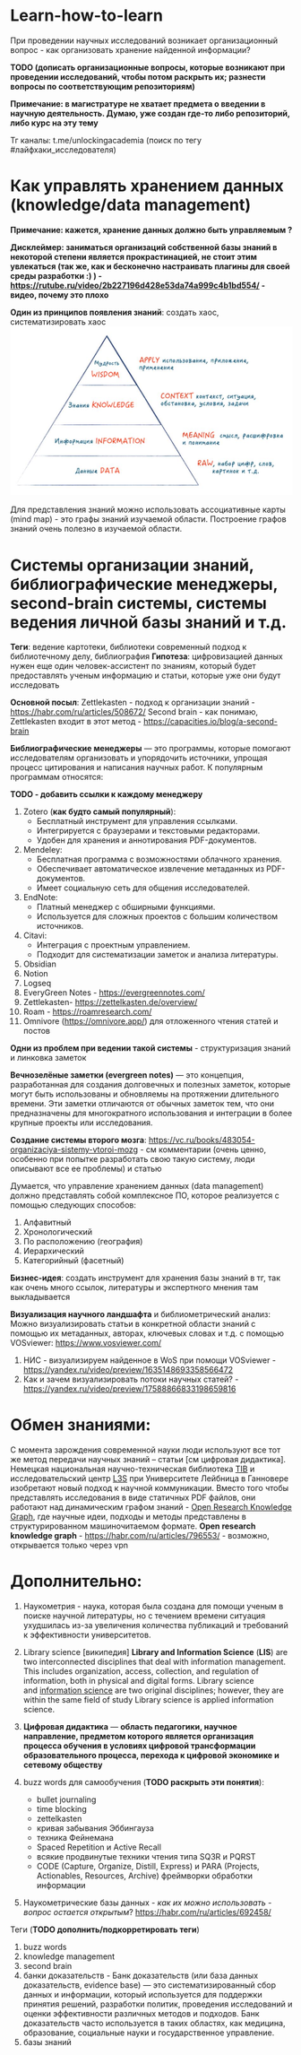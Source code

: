 # Learn-how-to-learn

При проведении научных исследований возникает организационный вопрос -  как организовать хранение найденной информации?

**TODO (дописать организационные вопросы, которые возникают при проведении исследований, чтобы потом раскрыть их; разнести вопросы по соответствующим репозиториям)**

**Примечание: в магистратуре не хватает предмета о введении в научную деятельность. Думаю, уже создан где-то либо репозиторий, либо курс на эту тему**

Тг каналы: t.me/unlockingacademia (поиск по тегу #лайфхаки_исследователя)
# Как управлять хранением данных (knowledge/data management)

**Примечание: кажется, хранение данных должно быть управляемым ?** 

**Дисклеймер: заниматься организаций собственной базы знаний в некоторой степени является прокрастинацией, не стоит этим увлекаться (так же, как и бесконечно настраивать плагины для своей среды разработки :) ) - https://rutube.ru/video/2b227196d428e53da74a999c4b1bd554/ - видео, почему это плохо**

**Один из принципов появления знаний**: создать хаос, систематизировать хаос
![alt text](https://github.com/mir-ai-tech/learn-how-to-learn/blob/main/Pasted%20image%2020250107183556.png)

Для представления знаний можно использовать ассоциативные карты (mind map) - это графы знаний изучаемой области. Построение графов знаний очень полезно в изучаемой области.

# Системы организации знаний, библиографические менеджеры, second-brain  системы, системы ведения личной базы знаний и т.д.

**Теги**: ведение картотеки, библиотеки современный подход к библиотечному делу, библиография
**Гипотеза**: цифровизацией данных нужен еще один человек-ассистент по знаниям, который будет предоставлять ученым информацию и статьи, которые уже они будут исследовать

**Основной посыл**:
Zettlekasten - подход к организации знаний - https://habr.com/ru/articles/508672/
Second brain - как понимаю, Zettlekasten входит в этот метод - https://capacities.io/blog/a-second-brain

**Библиографические менеджеры** — это программы, которые помогают исследователям организовать и упорядочить источники, упрощая процесс цитирования и написания научных работ. К популярным программам относятся:

**TODO - добавить ссылки к каждому менеджеру**

1. Zotero (**как будто самый популярный**):
	- Бесплатный инструмент для управления ссылками.
	- Интегрируется с браузерами и текстовыми редакторами.
	- Удобен для хранения и аннотирования PDF-документов​​.
2. Mendeley:
	- Бесплатная программа с возможностями облачного хранения.
	- Обеспечивает автоматическое извлечение метаданных из PDF-документов.
	- Имеет социальную сеть для общения исследователей​​.
3. EndNote:
	- Платный менеджер с обширными функциями.
	- Используется для сложных проектов с большим количеством источников​​.
4. Citavi:
	- Интеграция с проектным управлением.
	- Подходит для систематизации заметок и анализа литературы​​.
5. Obsidian
6. Notion
7. Logseq
8. EveryGreen Notes - https://evergreennotes.com/
9. Zettlekasten- https://zettelkasten.de/overview/
10. Roam - https://roamresearch.com/
11. Omnivore (https://omnivore.app/) для отложенного чтения статей и постов

**Одни из проблем при ведении такой системы** - структуризация знаний и линковка заметок

**Вечнозелёные заметки (evergreen notes)** — это концепция, разработанная для создания долговечных и полезных заметок, которые могут быть использованы и обновляемы на протяжении длительного времени. Эти заметки отличаются от обычных заметок тем, что они предназначены для многократного использования и интеграции в более крупные проекты или исследования.

**Создание системы второго мозга**:
https://vc.ru/books/483054-organizaciya-sistemy-vtoroi-mozg - см комментарии (очень ценно, особенно при попытке разработать свою такую систему, люди описывают все ее проблемы) и статью

Думается, что управление хранением данных (data management) должно представлять собой комплексное ПО, которое реализуется с помощью следующих способов:
1. Алфавитный
2. Хронологический 
3. По расположению (география)
4. Иерархический 
5. Категорийный (фасетный)

**Бизнес-идея**: создать инструмент для хранения базы знаний в тг, так как очень много ссылок, литературы и экспертного мнения там выкладывается

**Визуализация научного ландшафта** и библиометрический анализ:
Можно визуализировать статьи в конкретной области знаний с помощью их метаданных, авторах, ключевых словах и т.д. с помощью VOSviewer: https://www.vosviewer.com/

1) НИС - визуализируем найденное в WoS при помощи VOSviewer - https://yandex.ru/video/preview/1635148693358566472
2) Как и зачем визуализировать потоки научных статей? - https://yandex.ru/video/preview/17588866833198659816

# Обмен знаниями:

С момента зарождения современной науки люди используют все тот же метод передачи научных знаний – статьи [см цифровая дидактика].
Немецкая национальная научно-техническая библиотека [TIB](https://www.tib.eu/de/) и исследовательский центр [L3S](https://l3s.de/) при Университете Лейбница в Ганновере изобретают новый подход к научной коммуникации. Вместо того чтобы представлять исследования в виде статичных PDF файлов, они работают над динамическим графом знаний - [Open Research Knowledge Graph](https://orkg.org/), где научные идеи, подходы и методы представлены в структурированном машиночитаемом формате. 
**Open research knowledge graph** - https://habr.com/ru/articles/796553/ - возможно, открывается только через vpn

# Дополнительно:

1) Наукометрия -  наука, которая была создана для помощи ученым в поиске научной литературы, но с течением времени ситуация ухудшилась из-за увеличения количества публикаций и требований к эффективности университетов. 

2) Library science [википедия]
	**Library and Information Science** (**LIS**) are two interconnected disciplines that deal with information management. This includes organization, access, collection, and regulation of information, both in physical and digital forms.
	Library science and [information science](https://en.m.wikipedia.org/wiki/Information_science "Information science") are two original disciplines; however, they are within the same field of study Library science is applied information science.

3) **Цифровая дидактика** — **область педагогики, научное направление, предметом которого является организация процесса обучения в условиях цифровой трансформации образовательного процесса, перехода к цифровой экономике и сетевому обществу**
4) buzz words для самообучения (**TODO раскрыть эти понятия**):
	- bullet journaling
	- time blocking
	- zettelkasten
	- кривая забывания Эббингауза
	- техника Фейнемана
	- Spaced Repetition и Active Recall
	- всякие продвинутые техники чтения типа SQ3R и PQRST
	- CODE (Capture, Organize, Distill, Express) и PARA (Projects, Actionables, Resources, Archive) фреймворки обработки информации

5) Наукометрические базы данных - **как их можно использовать* - вопрос остается открытым*?
	https://habr.com/ru/articles/692458/


Теги (**TODO дополнить/подкорретировать теги**)
1) buzz words
2) knowledge management
3) second brain
4) банки доказательств - Банк доказательств (или база данных доказательств, evidence base) — это систематизированный сбор данных и информации, который используется для поддержки принятия решений, разработки политик, проведения исследований и оценки эффективности различных методов и подходов. Банк доказательств часто используется в таких областях, как медицина, образование, социальные науки и государственное управление.
5) базы знаний
